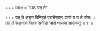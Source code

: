 +++
title = "08 यत् ते"

+++
यत् ते अङ्ग विनिहतं पराचैरपानः प्राणो य उ ते परेतः ।  
तत् ते सङ्गत्य पितरः सनीडा घासे घासमा सादयन्तु ॥ ९ ॥